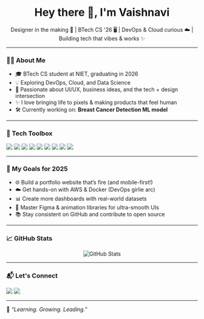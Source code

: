 <h1 align="center">Hey there 👋, I'm Vaishnavi</h1>
<p align="center">
  Designer in the making 🎨 | BTech CS '26 🖥️ | DevOps & Cloud curious ☁️ | Building tech that vibes & works ✨
</p>

---

### 💁‍♀️ About Me
- 🎓 BTech CS student at NIET, graduating in 2026 
- 💡 Exploring DevOps, Cloud, and Data Science  
- 🧠 Passionate about UI/UX, business ideas, and the tech + design intersection  
- ✨ I love bringing life to pixels & making products that feel human  
- 🛠️ Currently working on: **Breast Cancer Detection ML model**

---

### 🧰 Tech Toolbox
<p align="left">
  <img src="https://img.shields.io/badge/HTML5-E34F26?style=for-the-badge&logo=html5&logoColor=white"/>
  <img src="https://img.shields.io/badge/CSS3-1572B6?style=for-the-badge&logo=css3&logoColor=white"/>
  <img src="https://img.shields.io/badge/JavaScript-FFD700?style=for-the-badge&logo=javascript&logoColor=black"/>
  <img src="https://img.shields.io/badge/React-61DAFB?style=for-the-badge&logo=react&logoColor=black"/>
  <img src="https://img.shields.io/badge/Power%20BI-F2C811?style=for-the-badge&logo=powerbi&logoColor=black"/>
  <img src="https://img.shields.io/badge/Git-F05032?style=for-the-badge&logo=git&logoColor=white"/>
  <img src="https://img.shields.io/badge/GitHub-100000?style=for-the-badge&logo=github&logoColor=white"/>
  <img src="https://img.shields.io/badge/VS Code-007ACC?style=for-the-badge&logo=visual-studio-code&logoColor=white"/>
<img src="https://img.shields.io/badge/Java-8A2BE2?style=for-the-badge&logo=openjdk&logoColor=white"/>
</p>

---

### 🚀 My Goals for 2025
- 🌐 Build a portfolio website that’s fire (and mobile-first!)
- ☁️ Get hands-on with AWS & Docker (DevOps girlie arc)
- 📊 Create more dashboards with real-world datasets
- 🎨 Master Figma & animation libraries for ultra-smooth UIs
- 📚 Stay consistent on GitHub and contribute to open source

---

### 📈 GitHub Stats
<p align="center">
  <img src="https://github-readme-stats.vercel.app/api?username=Vaishnavish05&show_icons=true&theme=radical" alt="GitHub Stats" />
</p>

---

### 📬 Let's Connect
<p>
  <a href="https://www.linkedin.com/in/vaishnavish05/"><img src="https://img.shields.io/badge/LinkedIn-blue?style=for-the-badge&logo=linkedin&logoColor=white" /></a>
<!--   <a href="https://twitter.com/YOUR-TWITTER"><img src="https://img.shields.io/badge/X-black?style=for-the-badge&logo=X&logoColor=white" /></a>
  <a href="https://instagram.com/YOUR-INSTA"><img src="https://img.shields.io/badge/Instagram-E4405F?style=for-the-badge&logo=instagram&logoColor=white" /></a> -->
  <a href="mailto:vaishnavi.sh238@gmail.com"><img src="https://img.shields.io/badge/Gmail-red?style=for-the-badge&logo=gmail&logoColor=white" /></a>
</p>

---

🦄 _“Learning. Growing. Leading.”_

